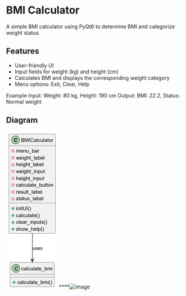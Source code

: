 # BMI Calculator

A simple BMI calculator using PyQt6 to determine BMI and categorize weight status.

## Features
- User-friendly UI
- Input fields for weight (kg) and height (cm)
- Calculates BMI and displays the corresponding weight category
- Menu options: Exit, Clear, Help

Example
Input: Weight: 80 kg, Height: 190 cm
Output: BMI: 22.2, Status: Normal weight

## Diagram
![Diagram](./diagram.png)
****![image](https://github.com/user-attachments/assets/b431e275-7a21-4db9-9a1b-47b813da928c)
